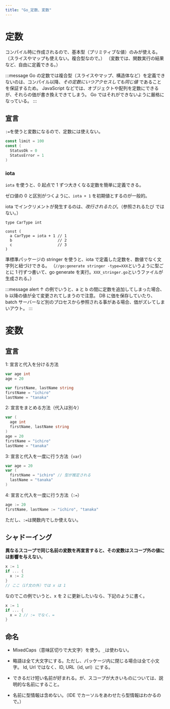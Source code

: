 ```yaml
---
title: "Go_定数、変数"
---
```


# 定数

コンパイル時に作成されるので、基本型（プリミティブな値）のみが使える。
（スライスやマップも使えない。複合型なので。）
（変数では、関数実行の結果など、自由に定義できる。）

:::message
Go の定数では複合型（スライスやマップ、構造体など）を定義できないのは、コンパイル以降、_その定数にいつアクセスしても同じ値_ であることを保証するため。
JavaScript などでは、オブジェクトや配列を定数にできるが、それらの価が書き換えできてしまう。
Go ではそれができないように厳格になっている。
:::

## 宣言

`:=`を使うと変数になるので、定数には使えない。

```go
const limit = 100
const (
  StatusOk = 0
  StatusError = 1
)
```

### iota

`iota` を使うと、0 起点で 1 ずつ大きくなる定数を簡単に定義できる。

ゼロ値の 0 と区別がつくように、`iota + 1` を初期値とするのが一般的。

iota でインクリメントが発生するのは、_改行されるたび_。（参照されるたび ではない。）

```go:iota
type CarType int

const (
  a CarType = iota + 1 // 1
  b                    // 2
  c                    // 3
)
```

準標準パッケージの stringer を使うと、iota で定義した定数を、数値でなく文字列と紐づけできる。
（`//go:generate stringer -type=XXX`というように型ごとに 1 行ずつ書いて、go generate を実行。`XXX_stringer.go`というファイルが生成される。）

:::message alert
↑ の例でいうと、a と b の間に定数を追加してしまった場合、b 以降の値が全て変更されてしまうので注意。
DB に価を保存していたり、batch サーバーなど別のプロセスから参照される事がある場合、価がズレてしまいアウト。
:::

# 変数

## 宣言

1: 宣言と代入を分ける方法

```go
var age int
age = 20

var firstName, lastName string
firstName = "ichiro"
lastName = "tanaka"
```

2: 宣言をまとめる方法（代入は別々）

```go
var (
  age int
  firstName, lastName string
)
age = 20
firstName = "ichiro"
lastName = "tanaka"
```

3: 宣言と代入を一度に行う方法（`var`）

```go
var age = 20
var (
  firstName = "ichiro" // 型が推定される
  lastName = "tanaka"
)
```

4: 宣言と代入を一度に行う方法（`:=`）

```go
age := 20
firstName, lastName := "ichiro", "tanaka"
```

ただし、`:=`は関数内でしか使えない。

## シャドーイング

**異なるスコープで同じ名前の変数を再宣言すると、その変数はスコープ外の値には影響を与えない**。

```go
x := 1
if ... {
  x := 2
}
// ここ（if文の外）では x は 1
```

なのでこの例でいうと、x を 2 に更新したいなら、下記のように書く。

```go
x := 1
if ... {
  x = 2 // := でなく、=
}
```

## 命名

- MixedCaps（意味区切りで大文字）を使う。`_`は使わない。

- 略語は全て大文字にする。ただし、パッケージ内に閉じる場合は全て小文字。
  Id, Url ではなく、ID, URL（id, url）にする。

- できるだけ短い名前が好まれる。が、スコープが大きいものについては、説明的な名前にすること。

- 名前に型情報は含めない。（IDE でカーソルをあわせたら型情報はわかるので。）
